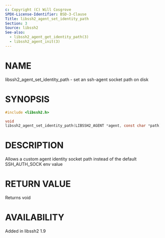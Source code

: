 ```yaml
---
c: Copyright (C) Will Cosgrove
SPDX-License-Identifier: BSD-3-Clause
Title: libssh2_agent_set_identity_path
Section: 3
Source: libssh2
See-also:
  - libssh2_agent_get_identity_path(3)
  - libssh2_agent_init(3)
---
```


# NAME

libssh2_agent_set_identity_path - set an ssh-agent socket path on disk

# SYNOPSIS

~~~c
#include <libssh2.h>

void
libssh2_agent_set_identity_path(LIBSSH2_AGENT *agent, const char *path);
~~~

# DESCRIPTION

Allows a custom agent identity socket path instead of the default SSH_AUTH_SOCK env value


# RETURN VALUE

Returns void

# AVAILABILITY

Added in libssh2 1.9
